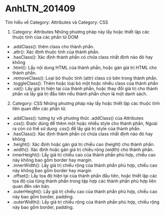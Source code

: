 AnhLTN_201409
=============

Tìm hiểu về Category: Attributes và Category: CSS

1. Category: Attributes
Những phương pháp này lấy hoặc thiết lập các thuộc tính của các phần tử DOM
- .addClass(): thêm class cho thành phần.
- .attr(): Xác định thuộc tính của thành phần.
- .hasClass(): Xác định thành phần có chứa class nhất định nào đó hay không
- .html(): Lấy nội dung HTML của thành phần, hoặc gán giá trị HTML cho thành phần.
- .removeClass(): Loại bỏ thuộc tính (attr) class có bên trong thành phần.
- .toggleClass(): Thêm hoặc loại bỏ một hoặc nhiều class của thành phần
- .val(): Lấy giá trị hiện tại của thành phần, hoặc thay đổi giá trị cho thành phần và lấy giá trị đầu tiên nếu thành phần chọn là một danh sách.

2. Category: CSS
Những phương pháp này lấy hoặc thiết lập các thuộc tính liên quan đến các phần tử.
- .addClass(): tương tự với phương thức .addClass() của Attributes
- .css(): Được dùng để thêm một hoặc nhiều style cho thành phần, Ngoài ra còn có thể sử dụng .css() để lấy giá trị style của thành phần.
- .hasClass(): Xác định thành phần có chứa class nhất định nào đó hay không
- .height(): Xác định hoặc gán giá trị chiều cao (height) cho thành phần.
- .width(): Xác định hoặc gán giá trị chiều rộng (width) cho thành phần.
- innerHeight(): Lấy giá trị chiều cao của thành phần phù hợp, chiều cao này không bao gồm border hay margin.
- .innerWidth(): Lấy giá trị chiều rộng của thành phần phù hợp, chiều cao này không bao gồm border hay margin
- .offset(): Lấy tọa độ hiện tại của thành phần đầu tiên, hoặc thiết lập các tọa độ của từng thành phần trong tập hợp các thành phần phù hợp liên quan đến văn bản.
- .outerHeight(): Lấy giá trị chiều cao của thành phần phù hợp, chiều cao này bao gồm border, padding.
- .outerWidth(): Lấy giá trị chiều rộng của thành phần phù hợp, chiều rộng này bao gồm border, padding.
